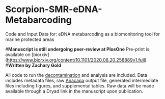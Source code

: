 # Scorpion-SMR-eDNA-Metabarcoding
Code and Input Data for: eDNA metabarcoding as a biomonitoring tool for marine protected areas

#**Manuscript is still undergoing peer-review at PlosOne**
Pre-print is available on [biorxiv] (https://www.biorxiv.org/content/10.1101/2020.08.20.258889v1.full)
#**Written by Zachary Gold**

All code to run the [decontamination](https://github.com/zjgold/gruinard_decon)  and analysis are included. Data includes metadata files, raw [Anacapa](https://github.com/limey-bean/Anacapa) output file, generated intermediate files including figures, and supplemental tables. Raw data will be made available through a Dryad link in the manuscript upon publication.
